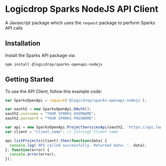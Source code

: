 # Logicdrop Sparks NodeJS API Client

A Javascript package which uses the `request` package to perform Sparks API calls

## Installation

Install the Sparks API package via:

```text
npm install @logicdrop/sparks-openapi-nodejs
```

## Getting Started

To use the API Client, follow this example code:

```javascript
var SparksOpenApi = require('@logicdrop/sparks-openapi-nodejs');

var oauth2 = new SparksOpenApi.OAuth();
oauth2.username = "YOUR SPARKS USERNAME";
oauth2.password = "YOUR SPARKS PASSWORD";

var api = new SparksOpenApi.ProjectServicesApi(oauth2, 'https://api.logicdrop.io');
var client = "client_name"; // {String} Client name

api.listProjects(client).then(function(data) {
  console.log('API called successfully. Returned data: ', data);
}, function(error) {
  console.error(error);
});
```

